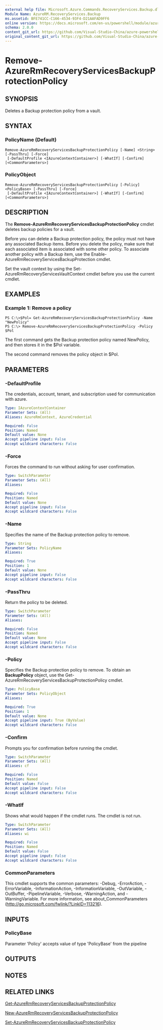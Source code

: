 ```yaml
---
external help file: Microsoft.Azure.Commands.RecoveryServices.Backup.dll-Help.xml
Module Name: AzureRM.RecoveryServices.Backup
ms.assetid: BFE741CC-C166-4534-93F4-D21AAFAD9FF6
online version: https://docs.microsoft.com/en-us/powershell/module/azurerm.recoveryservices.backup/remove-azurermrecoveryservicesbackupprotectionpolicy
schema: 2.0.0
content_git_url: https://github.com/Visual-Studio-China/azure-powershell/blob/preview/src/ResourceManager/RecoveryServices.Backup/Commands.RecoveryServices.Backup/help/Remove-AzureRmRecoveryServicesBackupProtectionPolicy.md
original_content_git_url: https://github.com/Visual-Studio-China/azure-powershell/blob/preview/src/ResourceManager/RecoveryServices.Backup/Commands.RecoveryServices.Backup/help/Remove-AzureRmRecoveryServicesBackupProtectionPolicy.md
---
```


# Remove-AzureRmRecoveryServicesBackupProtectionPolicy

## SYNOPSIS
Deletes a Backup protection policy from a vault.

## SYNTAX

### PolicyName (Default)
```
Remove-AzureRmRecoveryServicesBackupProtectionPolicy [-Name] <String> [-PassThru] [-Force]
 [-DefaultProfile <IAzureContextContainer>] [-WhatIf] [-Confirm] [<CommonParameters>]
```

### PolicyObject
```
Remove-AzureRmRecoveryServicesBackupProtectionPolicy [-Policy] <PolicyBase> [-PassThru] [-Force]
 [-DefaultProfile <IAzureContextContainer>] [-WhatIf] [-Confirm] [<CommonParameters>]
```

## DESCRIPTION
The **Remove-AzureRmRecoveryServicesBackupProtectionPolicy** cmdlet deletes backup policies for a vault.

Before you can delete a Backup protection policy, the policy must not have any associated Backup items.
Before you delete the policy, make sure that each associated item is associated with some other policy.
To associate another policy with a Backup item, use the Enable-AzureRmRecoveryServicesBackupProtection cmdlet.

Set the vault context by using the Set-AzureRmRecoveryServicesVaultContext cmdlet before you use the current cmdlet.

## EXAMPLES

### Example 1: Remove a policy
```
PS C:\>$Pol= Get-AzureRmRecoveryServicesBackupProtectionPolicy -Name "NewPolicy"
PS C:\> Remove-AzureRmRecoveryServicesBackupProtectionPolicy -Policy $Pol
```

The first command gets the Backup protection policy named NewPolicy, and then stores it in the $Pol variable.

The second command removes the policy object in $Pol.

## PARAMETERS

### -DefaultProfile
The credentials, account, tenant, and subscription used for communication with azure.

```yaml
Type: IAzureContextContainer
Parameter Sets: (All)
Aliases: AzureRmContext, AzureCredential

Required: False
Position: Named
Default value: None
Accept pipeline input: False
Accept wildcard characters: False
```

### -Force
Forces the command to run without asking for user confirmation.

```yaml
Type: SwitchParameter
Parameter Sets: (All)
Aliases: 

Required: False
Position: Named
Default value: None
Accept pipeline input: False
Accept wildcard characters: False
```

### -Name
Specifies the name of the Backup protection policy to remove.

```yaml
Type: String
Parameter Sets: PolicyName
Aliases: 

Required: True
Position: 1
Default value: None
Accept pipeline input: False
Accept wildcard characters: False
```

### -PassThru
Return the policy to be deleted.

```yaml
Type: SwitchParameter
Parameter Sets: (All)
Aliases: 

Required: False
Position: Named
Default value: None
Accept pipeline input: False
Accept wildcard characters: False
```

### -Policy
Specifies the Backup protection policy to remove.
To obtain an **BackupPolicy** object, use the Get-AzureRmRecoveryServicesBackupProtectionPolicy cmdlet.

```yaml
Type: PolicyBase
Parameter Sets: PolicyObject
Aliases: 

Required: True
Position: 1
Default value: None
Accept pipeline input: True (ByValue)
Accept wildcard characters: False
```

### -Confirm
Prompts you for confirmation before running the cmdlet.

```yaml
Type: SwitchParameter
Parameter Sets: (All)
Aliases: cf

Required: False
Position: Named
Default value: False
Accept pipeline input: False
Accept wildcard characters: False
```

### -WhatIf
Shows what would happen if the cmdlet runs.
The cmdlet is not run.

```yaml
Type: SwitchParameter
Parameter Sets: (All)
Aliases: wi

Required: False
Position: Named
Default value: False
Accept pipeline input: False
Accept wildcard characters: False
```

### CommonParameters
This cmdlet supports the common parameters: -Debug, -ErrorAction, -ErrorVariable, -InformationAction, -InformationVariable, -OutVariable, -OutBuffer, -PipelineVariable, -Verbose, -WarningAction, and -WarningVariable. For more information, see about_CommonParameters (http://go.microsoft.com/fwlink/?LinkID=113216).

## INPUTS

### PolicyBase
Parameter 'Policy' accepts value of type 'PolicyBase' from the pipeline

## OUTPUTS

## NOTES

## RELATED LINKS

[Get-AzureRmRecoveryServicesBackupProtectionPolicy](./Get-AzureRmRecoveryServicesBackupProtectionPolicy.md)

[New-AzureRmRecoveryServicesBackupProtectionPolicy](./New-AzureRmRecoveryServicesBackupProtectionPolicy.md)

[Set-AzureRmRecoveryServicesBackupProtectionPolicy](./Set-AzureRmRecoveryServicesBackupProtectionPolicy.md)


